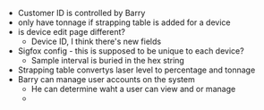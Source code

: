 - Customer ID is controlled by Barry
- only have tonnage if strapping table is added for a device
- is device edit page different?
	- Device ID, I think there's new fields
- Sigfox config - this is supposed to be unique to each device? 
	- Sample interval is buried in the hex string
- Strapping table convertys laser level to percentage and tonnage
- Barry can manage user accounts on the system
	- He can determine waht a user can view and or manage
	- 
